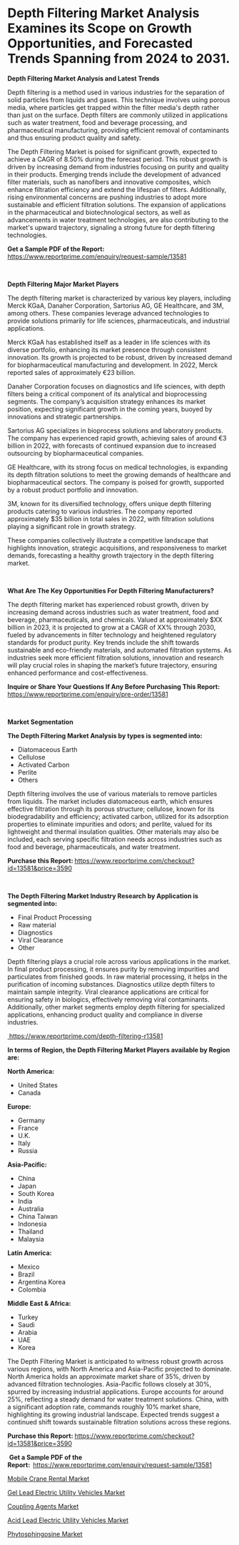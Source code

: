 <p><h1>Depth Filtering Market Analysis Examines its Scope on Growth Opportunities, and Forecasted Trends Spanning from 2024 to 2031.</h1></p><p><strong>Depth Filtering Market Analysis and Latest Trends</strong></p>
<p><p>Depth filtering is a method used in various industries for the separation of solid particles from liquids and gases. This technique involves using porous media, where particles get trapped within the filter media's depth rather than just on the surface. Depth filters are commonly utilized in applications such as water treatment, food and beverage processing, and pharmaceutical manufacturing, providing efficient removal of contaminants and thus ensuring product quality and safety.</p><p>The Depth Filtering Market is poised for significant growth, expected to achieve a CAGR of 8.50% during the forecast period. This robust growth is driven by increasing demand from industries focusing on purity and quality in their products. Emerging trends include the development of advanced filter materials, such as nanofibers and innovative composites, which enhance filtration efficiency and extend the lifespan of filters. Additionally, rising environmental concerns are pushing industries to adopt more sustainable and efficient filtration solutions. The expansion of applications in the pharmaceutical and biotechnological sectors, as well as advancements in water treatment technologies, are also contributing to the market's upward trajectory, signaling a strong future for depth filtering technologies.</p></p>
<p><strong>Get a Sample PDF of the Report:&nbsp;</strong> <a href="https://www.reportprime.com/enquiry/request-sample/13581?utm_campaign=1131&utm_medium=2&utm_source=Github&utm_content=ia&utm_term=29112024&utm_id=depth-filtering">https://www.reportprime.com/enquiry/request-sample/13581</a></p>
<p>&nbsp;</p>
<p><strong>Depth Filtering Major Market Players</strong></p>
<p><p>The depth filtering market is characterized by various key players, including Merck KGaA, Danaher Corporation, Sartorius AG, GE Healthcare, and 3M, among others. These companies leverage advanced technologies to provide solutions primarily for life sciences, pharmaceuticals, and industrial applications.</p><p>Merck KGaA has established itself as a leader in life sciences with its diverse portfolio, enhancing its market presence through consistent innovation. Its growth is projected to be robust, driven by increased demand for biopharmaceutical manufacturing and development. In 2022, Merck reported sales of approximately €23 billion.</p><p>Danaher Corporation focuses on diagnostics and life sciences, with depth filters being a critical component of its analytical and bioprocessing segments. The company’s acquisition strategy enhances its market position, expecting significant growth in the coming years, buoyed by innovations and strategic partnerships.</p><p>Sartorius AG specializes in bioprocess solutions and laboratory products. The company has experienced rapid growth, achieving sales of around €3 billion in 2022, with forecasts of continued expansion due to increased outsourcing by biopharmaceutical companies.</p><p>GE Healthcare, with its strong focus on medical technologies, is expanding its depth filtration solutions to meet the growing demands of healthcare and biopharmaceutical sectors. The company is poised for growth, supported by a robust product portfolio and innovation.</p><p>3M, known for its diversified technology, offers unique depth filtering products catering to various industries. The company reported approximately $35 billion in total sales in 2022, with filtration solutions playing a significant role in growth strategy.</p><p>These companies collectively illustrate a competitive landscape that highlights innovation, strategic acquisitions, and responsiveness to market demands, forecasting a healthy growth trajectory in the depth filtering market.</p></p>
<p>&nbsp;</p>
<p><strong>What Are The Key Opportunities For Depth Filtering Manufacturers?</strong></p>
<p><p>The depth filtering market has experienced robust growth, driven by increasing demand across industries such as water treatment, food and beverage, pharmaceuticals, and chemicals. Valued at approximately $XX billion in 2023, it is projected to grow at a CAGR of XX% through 2030, fueled by advancements in filter technology and heightened regulatory standards for product purity. Key trends include the shift towards sustainable and eco-friendly materials, and automated filtration systems. As industries seek more efficient filtration solutions, innovation and research will play crucial roles in shaping the market’s future trajectory, ensuring enhanced performance and cost-effectiveness.</p></p>
<p><strong>Inquire or Share Your Questions If Any Before Purchasing This Report:</strong> <a href="https://www.reportprime.com/enquiry/pre-order/13581?utm_campaign=1131&utm_medium=2&utm_source=Github&utm_content=ia&utm_term=29112024&utm_id=depth-filtering">https://www.reportprime.com/enquiry/pre-order/13581</a></p>
<p>&nbsp;</p>
<p><strong>Market Segmentation</strong></p>
<p><strong>The Depth Filtering Market Analysis by types is segmented into:</strong></p>
<p><ul><li>Diatomaceous Earth</li><li>Cellulose</li><li>Activated Carbon</li><li>Perlite</li><li>Others</li></ul></p>
<p><p>Depth filtering involves the use of various materials to remove particles from liquids. The market includes diatomaceous earth, which ensures effective filtration through its porous structure; cellulose, known for its biodegradability and efficiency; activated carbon, utilized for its adsorption properties to eliminate impurities and odors; and perlite, valued for its lightweight and thermal insulation qualities. Other materials may also be included, each serving specific filtration needs across industries such as food and beverage, pharmaceuticals, and water treatment.</p></p>
<p><strong>Purchase this Report:&nbsp;</strong><a href="https://www.reportprime.com/checkout?id=13581&price=3590&utm_campaign=1131&utm_medium=2&utm_source=Github&utm_content=ia&utm_term=29112024&utm_id=depth-filtering">https://www.reportprime.com/checkout?id=13581&price=3590</a></p>
<p>&nbsp;</p>
<p><strong>The Depth Filtering Market Industry Research by Application is segmented into:</strong></p>
<p><ul><li>Final Product Processing</li><li>Raw material</li><li>Diagnostics</li><li>Viral Clearance</li><li>Other</li></ul></p>
<p><p>Depth filtering plays a crucial role across various applications in the market. In final product processing, it ensures purity by removing impurities and particulates from finished goods. In raw material processing, it helps in the purification of incoming substances. Diagnostics utilize depth filters to maintain sample integrity. Viral clearance applications are critical for ensuring safety in biologics, effectively removing viral contaminants. Additionally, other market segments employ depth filtering for specialized applications, enhancing product quality and compliance in diverse industries.</p></p>
<p><a href="https://www.reportprime.com/depth-filtering-r13581?utm_campaign=1131&utm_medium=2&utm_source=Github&utm_content=ia&utm_term=29112024&utm_id=depth-filtering">&nbsp;https://www.reportprime.com/depth-filtering-r13581</a></p>
<p><strong>In terms of Region, the Depth Filtering Market Players available by Region are:</strong></p>
<p>
    <p> <strong> North America: </strong>
        <ul>
            <li>United States</li>
            <li>Canada</li>
        </ul>
        </p> 
    <p> <strong> Europe: </strong>
        <ul>
            <li>Germany</li>
            <li>France</li>
            <li>U.K.</li>
            <li>Italy</li>
            <li>Russia</li>
        </ul>
        </p> 
    <p> <strong> Asia-Pacific: </strong>
        <ul>
            <li>China</li>
            <li>Japan</li>
            <li>South Korea</li>
            <li>India</li>
            <li>Australia</li>
            <li>China Taiwan</li>
            <li>Indonesia</li>
            <li>Thailand</li>
            <li>Malaysia</li>
        </ul>
        </p> 
    <p> <strong> Latin America: </strong>
        <ul>
            <li>Mexico</li>
            <li>Brazil</li>
            <li>Argentina Korea</li>
            <li>Colombia</li>
        </ul>
        </p> 
    <p> <strong> Middle East & Africa: </strong>
        <ul>
            <li>Turkey</li>
            <li>Saudi</li>
            <li>Arabia</li>
            <li>UAE</li>
            <li>Korea</li>
        </ul>
    </p>
    </p>
<p><p>The Depth Filtering Market is anticipated to witness robust growth across various regions, with North America and Asia-Pacific projected to dominate. North America holds an approximate market share of 35%, driven by advanced filtration technologies. Asia-Pacific follows closely at 30%, spurred by increasing industrial applications. Europe accounts for around 25%, reflecting a steady demand for water treatment solutions. China, with a significant adoption rate, commands roughly 10% market share, highlighting its growing industrial landscape. Expected trends suggest a continued shift towards sustainable filtration solutions across these regions.</p></p>
<p><strong>Purchase this Report: </strong><a href="https://www.reportprime.com/checkout?id=13581&price=3590&utm_campaign=1131&utm_medium=2&utm_source=Github&utm_content=ia&utm_term=29112024&utm_id=depth-filtering">https://www.reportprime.com/checkout?id=13581&price=3590</a></p>
<p>&nbsp;<strong>Get a Sample PDF of the Report:&nbsp;&nbsp;</strong><a href="https://www.reportprime.com/enquiry/request-sample/13581?utm_campaign=1131&utm_medium=2&utm_source=Github&utm_content=ia&utm_term=29112024&utm_id=depth-filtering">https://www.reportprime.com/enquiry/request-sample/13581</a></p>
<p><strong></strong></p>
<p><p><a href="https://github.com/CliffMedina6/Market-Research-Report-List-7/blob/main/mobile-crane-rental-market.md?utm_campaign=1131&utm_medium=2&utm_source=Github&utm_content=ia&utm_term=29112024&utm_id=depth-filtering">Mobile Crane Rental Market</a></p><p><a href="https://issuu.com/reportprime-2/docs/gel-lead-electric-utility-vehicles-market-size-203?utm_campaign=1131&utm_medium=2&utm_source=Github&utm_content=ia&utm_term=29112024&utm_id=depth-filtering">Gel Lead Electric Utility Vehicles Market</a></p><p><a href="https://www.linkedin.com/pulse/coupling-agents-market-ecosystem-competitive-landscape-strategic-xkvgf?utm_campaign=1131&utm_medium=2&utm_source=Github&utm_content=ia&utm_term=29112024&utm_id=depth-filtering">Coupling Agents Market</a></p><p><a href="https://issuu.com/reportprime-2/docs/acid-lead-electric-utility-vehicles-market-size-20?utm_campaign=1131&utm_medium=2&utm_source=Github&utm_content=ia&utm_term=29112024&utm_id=depth-filtering">Acid Lead Electric Utility Vehicles Market</a></p><p><a href="https://www.linkedin.com/pulse/phytosphingosine-market-global-trends-forecast-2024-2031-0f4sf?utm_campaign=1131&utm_medium=2&utm_source=Github&utm_content=ia&utm_term=29112024&utm_id=depth-filtering">Phytosphingosine Market</a></p></p>